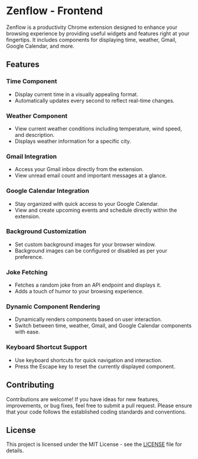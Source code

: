 # Zenflow - Frontend

Zenflow is a productivity Chrome extension designed to enhance your browsing experience by providing useful widgets and features right at your fingertips. It includes components for displaying time, weather, Gmail, Google Calendar, and more.

## Features

### Time Component

- Display current time in a visually appealing format.
- Automatically updates every second to reflect real-time changes.

### Weather Component

- View current weather conditions including temperature, wind speed, and description.
- Displays weather information for a specific city.

### Gmail Integration

- Access your Gmail inbox directly from the extension.
- View unread email count and important messages at a glance.

### Google Calendar Integration

- Stay organized with quick access to your Google Calendar.
- View and create upcoming events and schedule directly within the extension.

### Background Customization

- Set custom background images for your browser window.
- Background images can be configured or disabled as per your preference.

### Joke Fetching

- Fetches a random joke from an API endpoint and displays it.
- Adds a touch of humor to your browsing experience.

### Dynamic Component Rendering

- Dynamically renders components based on user interaction.
- Switch between time, weather, Gmail, and Google Calendar components with ease.

### Keyboard Shortcut Support

- Use keyboard shortcuts for quick navigation and interaction.
- Press the Escape key to reset the currently displayed component.

## Contributing

Contributions are welcome! If you have ideas for new features, improvements, or bug fixes, feel free to submit a pull request. Please ensure that your code follows the established coding standards and conventions.

## License

This project is licensed under the MIT License - see the [LICENSE](./LICENSE) file for details.
